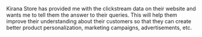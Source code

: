Kirana Store has provided me with the clickstream data on their website and wants me to tell them the answer to their queries. 
This will help them improve their understanding about their customers so that they can create better product personalization, marketing campaigns, advertisements, etc.
